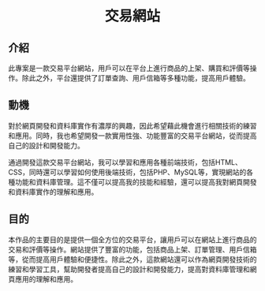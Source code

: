 <h1 align="center"> 交易網站 </h1>

## 介紹
此專案是一款交易平台網站，用戶可以在平台上進行商品的上架、購買和評價等操作。除此之外，平台還提供了訂單查詢、用戶信箱等多種功能，提高用戶體驗。
 
## 動機
對於網頁開發和資料庫實作有濃厚的興趣，因此希望藉此機會進行相關技術的練習和應用。同時，我也希望開發一款實用性強、功能豐富的交易平台網站，從而提高自己的設計和開發能力。  

通過開發這款交易平台網站，我可以學習和應用各種前端技術，包括HTML、CSS，同時還可以學習如何使用後端技術，包括PHP、MySQL等，實現網站的各種功能和資料庫管理。這不僅可以提高我的技能和經驗，還可以提高我對網頁開發和資料庫實作的理解和應用。

## 目的
本作品的主要目的是提供一個全方位的交易平台，讓用戶可以在網站上進行商品的交易和評價等操作。網站提供了豐富的功能，包括商品上架、訂單管理、用戶信箱等，從而提高用戶體驗和便捷性。除此之外，這款網站還可以作為網頁開發技術的練習和學習工具，幫助開發者提高自己的設計和開發能力，提高對資料庫管理和網頁應用的理解和應用。

